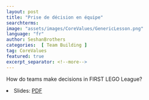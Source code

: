 ```yaml
---
layout: post
title: "Prise de décision en équipe"
searchterms:
image: "assets/images/CoreValues/GenericLesson.png"
language: "fr"
author: SeshanBrothers
categories:  [ Team Building ]
tag: CoreValues
featured: true
excerpt_separator: <!--more-->
---
```

How do teams make decisions in FIRST LEGO League?
 <!--more-->

 <li class="ng-binding">Slides:
 <a href="/fr/CoreValues/04-CV-Prise-de-décision-en-équipe-202005.pdf">PDF</a>
 </li>
